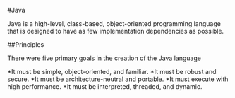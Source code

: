 #JavaJava is a high-level, class-based, object-oriented programming language that is designed to have as few implementation dependencies as possible.##PrinciplesThere were five primary goals in the creation of the Java language*It must be simple, object-oriented, and familiar.*It must be robust and secure.*It must be architecture-neutral and portable.*It must execute with high performance.*It must be interpreted, threaded, and dynamic.